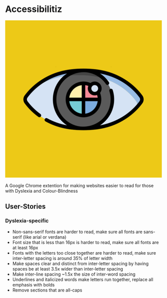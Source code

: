 # Accessibilitiz

![Extension icon with yellow background and drawing of eye with colourful camera lense as the iris](/assets/Accessibilitize%20Extension%20Icon.png)

A Google Chrome extention for making websites easier to read for those with Dyslexia and Colour-Blindness



## User-Stories

### Dyslexia-specific
* Non-sans-serif fonts are harder to read, make sure all fonts are sans-serif (like arial or verdana)
* Font size that is less than 16px is harder to read, make sure all fonts are at least 16px
* Fonts with the letters too close together are harder to read, make sure inter-letter spacing is around 35% of letter width
* Make spaces clear and distinct from inter-letter spacing by having spaces be at least 3.5x wider than inter-letter spacing
* Make inter-line spacing ~1.5x the size of inter-word spacing
* Underlines and italicized words make letters run together, replace all emphasis with bolds
* Remove sections that are all-caps
